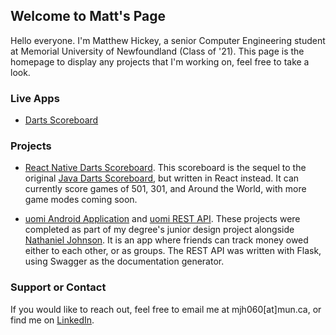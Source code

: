 ## Welcome to Matt's Page

Hello everyone. I'm Matthew Hickey, a senior Computer Engineering student at Memorial University of Newfoundland (Class of '21). This page is the homepage to display any projects that I'm working on, feel free to take a look.

### Live Apps
* [Darts Scoreboard](https://mhickey.ca/darts-scoreboard-web)

### Projects

* [React Native Darts Scoreboard](https://github.com/matthickey709/darts-scoreboard-web). This scoreboard is the sequel to the original [Java Darts Scoreboard](https://github.com/matthickey709/DartsScoreboard), but written in React instead. It can currently score games of 501, 301, and Around the World, with more game modes coming soon.

* [uomi Android Application](https://github.com/hickeyjohnson/uomi_application) and [uomi REST API](https://github.com/hickeyjohnson/uomi_api). These projects were completed as part of my degree's junior design project alongside [Nathaniel Johnson](https://github.com/nathaniel19). It is an app where friends can track money owed either to each other, or as groups. The REST API was written with Flask, using Swagger as the documentation generator.

### Support or Contact

If you would like to reach out, feel free to email me at mjh060[at]mun.ca, or find me on [LinkedIn](www.linkedin.com/in/matthewjhickey).
